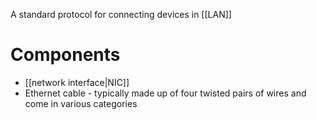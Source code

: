 A standard protocol for connecting devices in [[LAN]]

# Components
- [[network interface|NIC]]
- Ethernet cable - typically made up of four twisted pairs of wires and come in various categories